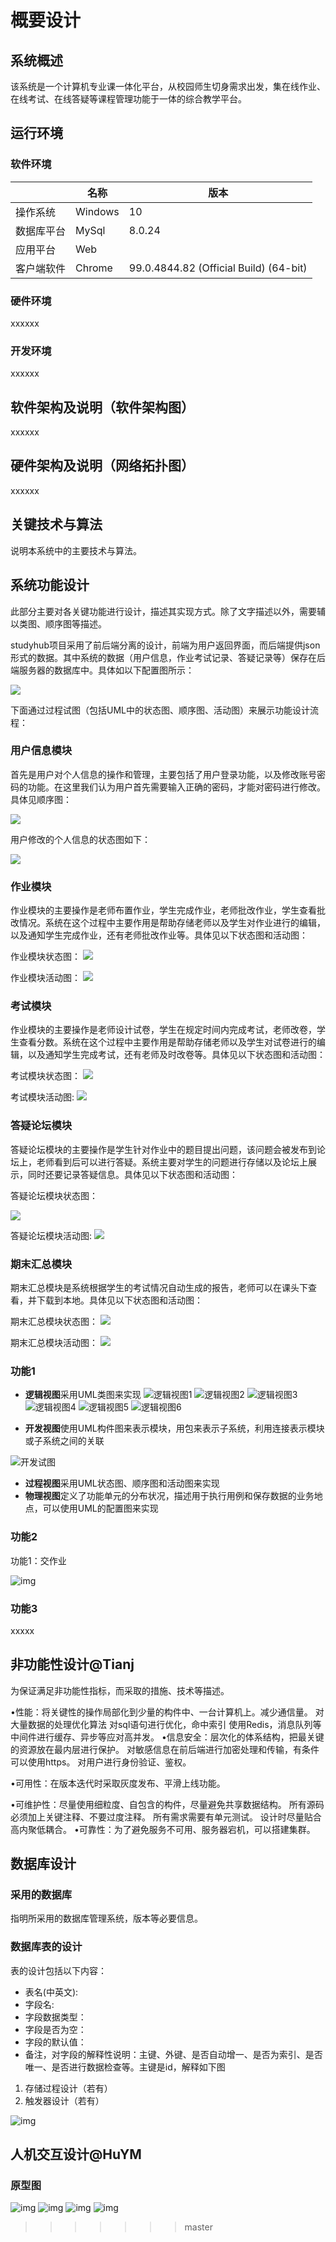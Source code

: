 # 概要设计


## 系统概述

该系统是一个计算机专业课一体化平台，从校园师生切身需求出发，集在线作业、在线考试、在线答疑等课程管理功能于一体的综合教学平台。

## 运行环境

### 软件环境

|            | **名称** | **版本**                               |
| ---------- | -------- | -------------------------------------- |
| 操作系统   | Windows  | 10                                     |
| 数据库平台 | MySql    | 8.0.24                                 |
| 应用平台   | Web      |                                        |
| 客户端软件 | Chrome   | 99.0.4844.82 (Official Build) (64-bit) |

### 硬件环境

xxxxxx

### 开发环境

xxxxxx

## 软件架构及说明（软件架构图）

xxxxxx

## 硬件架构及说明（网络拓扑图）

xxxxxx

## 关键技术与算法

说明本系统中的主要技术与算法。

## 系统功能设计

此部分主要对各关键功能进行设计，描述其实现方式。除了文字描述以外，需要辅以类图、顺序图等描述。 


studyhub项目采用了前后端分离的设计，前端为用户返回界面，而后端提供json形式的数据。其中系统的数据（用户信息，作业考试记录、答疑记录等）保存在后端服务器的数据库中。具体如以下配置图所示： 

![](./imgs/peizhitu.png)

下面通过过程试图（包括UML中的状态图、顺序图、活动图）来展示功能设计流程： 

### 用户信息模块 

首先是用户对个人信息的操作和管理，主要包括了用户登录功能，以及修改账号密码的功能。在这里我们认为用户首先需要输入正确的密码，才能对密码进行修改。具体见顺序图： 

![](./imgs/shunxutuUser.png) 


用户修改的个人信息的状态图如下： 

![](./imgs/zhuangtaitu1.png)

### 作业模块 
作业模块的主要操作是老师布置作业，学生完成作业，老师批改作业，学生查看批改情况。系统在这个过程中主要作用是帮助存储老师以及学生对作业进行的编辑，以及通知学生完成作业，还有老师批改作业等。具体见以下状态图和活动图： 

作业模块状态图：
![](./imgs/zhuangtaitu3.png) 

作业模块活动图：
![](./imgs/liuchengtu2.png)


### 考试模块 

作业模块的主要操作是老师设计试卷，学生在规定时间内完成考试，老师改卷，学生查看分数。系统在这个过程中主要作用是帮助存储老师以及学生对试卷进行的编辑，以及通知学生完成考试，还有老师及时改卷等。具体见以下状态图和活动图： 

考试模块状态图：
![](./imgs/zhuangtaitu2.png) 

考试模块活动图: 
![](./imgs/liuchengtu1.png)

### 答疑论坛模块

答疑论坛模块的主要操作是学生针对作业中的题目提出问题，该问题会被发布到论坛上，老师看到后可以进行答疑。系统主要对学生的问题进行存储以及论坛上展示，同时还要记录答疑信息。具体见以下状态图和活动图： 

答疑论坛模块状态图：

![](./imgs/zhuangtaitu4.png) 

答疑论坛模块活动图: 
![](./imgs/liuchengtu4.png)

### 期末汇总模块 

期末汇总模块是系统根据学生的考试情况自动生成的报告，老师可以在课头下查看，并下载到本地。具体见以下状态图和活动图： 

期末汇总模块状态图： 
![](./imgs/zhuangtaitu5.ong.png) 

期末汇总模块活动图： 
![](./imgs/liuchengtu4.png)

### 功能1

- **逻辑视图**采用UML类图来实现
![逻辑视图1](./imgs/luojishitu1.png) 
![逻辑视图2](./imgs/luojishitu2.png) 
![逻辑视图3](./imgs/luojishitu3.png) 
![逻辑视图4](./imgs/luojishitu4.png) 
![逻辑视图5](./imgs/luojishitu5.png) 
![逻辑视图6](./imgs/luojishitu6.png) 

- **开发视图**使用UML构件图来表示模块，用包来表示子系统，利用连接表示模块或子系统之间的关联

![开发试图](./imgs/kaifashitu.png) 





- **过程视图**采用UML状态图、顺序图和活动图来实现
- **物理视图**定义了功能单元的分布状况，描述用于执行用例和保存数据的业务地点，可以使用UML的配置图来实现

### 功能2



功能1：交作业

![img](https://hellowhu.feishu.cn/space/api/box/stream/download/asynccode/?code=Y2VjNzEyOTUxYzVmMjY3OGM5MDA0NTUwYjEwZDNlYjdfakpKcWFJdHh4b0VGZ0FKY3VUcmo4enFsZUdDcGRIV3hfVG9rZW46Ym94Y240NzJKdTJLN2ZiNzRWdGpiNno2bGRjXzE2NTE5MjY1NTk6MTY1MTkzMDE1OV9WNA)



### 功能3

xxxxx

## 非功能性设计@Tianj

为保证满足非功能性指标，而采取的措施、技术等描述。



•性能：将关键性的操作局部化到少量的构件中、一台计算机上。减少通信量。
      对大量数据的处理优化算法
      对sql语句进行优化，命中索引
      使用Redis，消息队列等中间件进行缓存、异步等应对高并发。
•信息安全：层次化的体系结构，把最关键的资源放在最内层进行保护。
      对敏感信息在前后端进行加密处理和传输，有条件可以使用https。
      对用户进行身份验证、鉴权。

•可用性：在版本迭代时采取灰度发布、平滑上线功能。

•可维护性：尽量使用细粒度、自包含的构件，尽量避免共享数据结构。
      所有源码必须加上关键注释、不要过度注释。
      所有需求需要有单元测试。
      设计时尽量贴合高内聚低耦合。
•可靠性：为了避免服务不可用、服务器宕机，可以搭建集群。



## 数据库设计

### 采用的数据库

指明所采用的数据库管理系统，版本等必要信息。

### 数据库表的设计

表的设计包括以下内容：

- 表名(中英文):
- 字段名:
- 字段数据类型：
- 字段是否为空：
- 字段的默认值：
- 备注，对字段的解释性说明：主键、外键、是否自动增一、是否为索引、是否唯一、是否进行数据检查等。主键是id，解释如下图

1. 存储过程设计（若有）
2. 触发器设计（若有）

![img](https://hellowhu.feishu.cn/space/api/box/stream/download/asynccode/?code=ODFiYmE1OWY5OTdhOWMxNzg0YTliNDEwZTFhMjdjOTRfcmt2WndrWjBWdVhxcGFOTkNnWXo5SUM0NlJOZFZoMFdfVG9rZW46Ym94Y25ISjR0RHFnZEhkNzRZYnQ5SmFvUkFmXzE2NTE5MjY1NTk6MTY1MTkzMDE1OV9WNA)

## 人机交互设计@HuYM

### 原型图
![img](./imgs/yx-1.jpg)
![img](./imgs/yx-2.jpg)
![img](./imgs/yx-3.jpg)
![img](./imgs/yx-4.jpg)
>>>>>>> master
